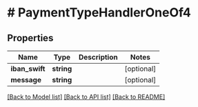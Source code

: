 # # PaymentTypeHandlerOneOf4

## Properties

Name | Type | Description | Notes
------------ | ------------- | ------------- | -------------
**iban_swift** | **string** |  | [optional]
**message** | **string** |  | [optional]

[[Back to Model list]](../../README.md#models) [[Back to API list]](../../README.md#endpoints) [[Back to README]](../../README.md)
